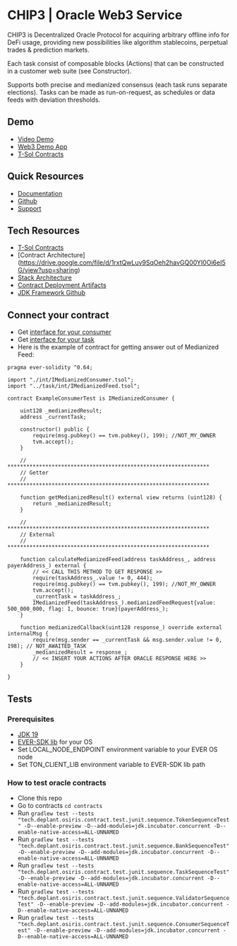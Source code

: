 # CHIP3 | Oracle Web3 Service

CHIP3 is Decentralized Oracle Protocol for acquiring arbitrary
offline info for DeFi usage, providing new possibilities
like algorithm stablecoins, perpetual trades & prediction markets.

Each task consist of composable blocks (Actions) that can
be constructed in a customer web suite (see Constructor).

Supports both precise and medianized
consensus (each task runs separate elections).
Tasks can be made as
run-on-request, as schedules or data feeds with deviation thresholds.

## Demo

- [Video Demo](?)
- [Web3 Demo App](http://chip3.deplant.tech)
- [T-Sol Contracts](https://github.com/deplant/venom-oracle/contracts/src/main/solidity)

## Quick Resources

- [Documentation](http://docs.deplant.tech)
- [Github](https://github.com/deplant/venom-oracle)
- [Support](https://t.me/Laugan)

## Tech Resources

- [T-Sol Contracts](https://github.com/deplant/venom-oracle/contracts/src/main/solidity)
- [Contract Architecture] (https://drive.google.com/file/d/1rxtQwLuv9SqOeh2havGQ00YI0Oi6eI5G/view?usp=sharing)
- [Stack Architecture](https://drive.google.com/file/d/1YBhphnmrBLZtRuDFFG1n5qsZmSlgvf_j/view?usp=sharing)
- [Contract Deployment Artifacts](https://github.com/deplant/venom-oracle/contracts/src/main/resources/artifacts)
- [JDK Framework Github](https://github.com/deplant/java4ever-framework)

## Connect your contract

- Get [interface for your consumer](https://github.com/deplant/venom-oracle/contracts/src/main/solidity/consumer/int)
- Get [interface for your task](https://github.com/deplant/venom-oracle/contracts/src/main/solidity/task/int)
- Here is the example of contract for getting answer out of Medianized Feed:

```
pragma ever-solidity ^0.64;

import "./int/IMedianizedConsumer.tsol";
import "../task/int/IMedianizedFeed.tsol";

contract ExampleConsumerTest is IMedianizedConsumer {

    uint128 _medianizedResult;
    address _currentTask;

    constructor() public {
        require(msg.pubkey() == tvm.pubkey(), 199); //NOT_MY_OWNER
        tvm.accept();
    }

    // ****************************************************************
    // Getter
    // ****************************************************************

    function getMedianizedResult() external view returns (uint128) {
        return _medianizedResult;
    }

    // ****************************************************************
    // External
    // ****************************************************************

    function calculateMedianizedFeed(address taskAddress_, address payerAddress_) external {
		// << CALL THIS METHOD TO GET RESPONSE >> 
        require(taskAddress_.value != 0, 444);
        require(msg.pubkey() == tvm.pubkey(), 199); //NOT_MY_OWNER
        tvm.accept();
        _currentTask = taskAddress_;
        IMedianizedFeed(taskAddress_).medianizedFeedRequest{value: 500_000_000, flag: 1, bounce: true}(payerAddress_);
    }

    function medianizedCallback(uint128 response_) override external internalMsg {
        require(msg.sender == _currentTask && msg.sender.value != 0, 198); // NOT_AWAITED_TASK
        _medianizedResult = response_;
		// << INSERT YOUR ACTIONS AFTER ORACLE RESPONSE HERE >> 
    }

}	
```

## Tests

### Prerequisites

- [JDK 19](https://adoptium.net/temurin/releases/?version=19)
- [EVER-SDK lib](https://github.com/tonlabs/ever-sdk#download-precompiled-binaries) for your OS
- Set LOCAL_NODE_ENDPOINT environment variable to your EVER OS node
- Set TON_CLIENT_LIB environment variable to EVER-SDK lib path

### How to test oracle contracts

- Clone this repo
- Go to contracts `cd contracts`
- Run `gradlew test --tests "tech.deplant.osiris.contract.test.junit.sequence.TokenSequenceTest" -D--enable-preview -D--add-modules=jdk.incubator.concurrent -D--enable-native-access=ALL-UNNAMED`
- Run `gradlew test --tests "tech.deplant.osiris.contract.test.junit.sequence.BankSequenceTest" -D--enable-preview -D--add-modules=jdk.incubator.concurrent -D--enable-native-access=ALL-UNNAMED`
- Run `gradlew test --tests "tech.deplant.osiris.contract.test.junit.sequence.TaskSequenceTest" -D--enable-preview -D--add-modules=jdk.incubator.concurrent -D--enable-native-access=ALL-UNNAMED`
- Run `gradlew test --tests "tech.deplant.osiris.contract.test.junit.sequence.ValidatorSequenceTest" -D--enable-preview -D--add-modules=jdk.incubator.concurrent -D--enable-native-access=ALL-UNNAMED`
- Run `gradlew test --tests "tech.deplant.osiris.contract.test.junit.sequence.ConsumerSequenceTest" -D--enable-preview -D--add-modules=jdk.incubator.concurrent -D--enable-native-access=ALL-UNNAMED`

